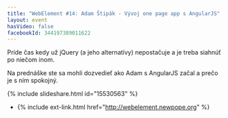 ```yaml
---
title: "WebElement #14: Adam Štipák - Vývoj one page app s AngularJS"
layout: event
hasVideo: false
facebookId: 344197389011622
---
```



Príde čas kedy už jQuery (a jeho alternatívy) nepostačuje a je treba siahnúť po niečom inom.

Na prednáške ste sa mohli dozvedieť ako Adam s AngularJS začal a prečo je s ním spokojný.

{% include slideshare.html id="15530563" %}

- {% include ext-link.html href="http://webelement.newpope.org" %}
